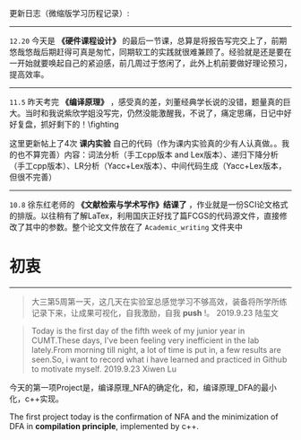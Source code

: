 
 更新日志（微缩版学习历程记录）:


---
`12.20` 今天是 **《硬件课程设计》** 的最后一节课，总算是将报告写完交上了，前期悠哉悠哉后期赶得可真是匆忙，同期软工的实践就很难兼顾了。经验就是还是要在一开始就要唤起自己的紧迫感，前几周过于悠闲了，此外上机前要做好理论预习，提高效率。

---

`11.5` 昨天考完 **《编译原理》** ，感受真的差，刘董经典学长说的没错，题量真的巨大。当时和我说紫欣学姐没写完，仍然没能激醒我，不说了，痛定思痛，日记中好好复盘，抓好剩下的！\fighting 

这里更新帖上了4次 **课内实验** 自己的代码（作为课内实验真的少有人认真做。。我的也不算完善）内容：词法分析（手工cpp版本 and Lex版本）、递归下降分析（手工cpp版本）、LR分析（Yacc+Lex版本）、中间代码生成（Yacc+Lex版本，但很不完善）

---
`10.8`  徐东红老师的 **《文献检索与学术写作》结课了** ，作业就是一份SCI论文格式的排版。以往稍有了解LaTex，利用国庆正好找了篇FCGS的代码源文件，直接修改了其中的参数。整个论文文件放在了 `Academic_writing` 文件夹中

# 初衷
---
>大三第5周第一天，这几天在实验室总感觉学习不够高效，装备将所学所练记录下来，让成果可视化，自我激励，自我 **push** !。 2019.9.23 陆玺文

>Today is the first day of the fifth week of my junior year in CUMT.These days, I've been feeling very inefficient in the lab lately.From morning till night, a lot of time is put in, a few results are seen.So, i want to record what i have learned and practiced in Github to motivate myself.
2019.9.23
Xiwen Lu

今天的第一项Project是，编译原理_NFA的确定化，和，编译原理_DFA的最小化，c++实现。

The first project today is the confirmation of NFA and the minimization of DFA in **compilation principle**, implemented by c++.
